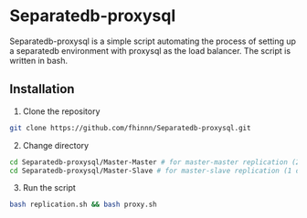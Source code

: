 # Separatedb-proxysql

Separatedb-proxysql is a simple script automating the process of setting up a separatedb environment with proxysql as the load balancer. The script is written in bash.

## Installation

1. Clone the repository

```bash
git clone https://github.com/fhinnn/Separatedb-proxysql.git
```

2. Change directory

```bash
cd Separatedb-proxysql/Master-Master # for master-master replication (2 db master and 2 db slave)
cd Separatedb-proxysql/Master-Slave # for master-slave replication (1 db master and 2 db slave)
```

3. Run the script

```bash
bash replication.sh && bash proxy.sh
```
